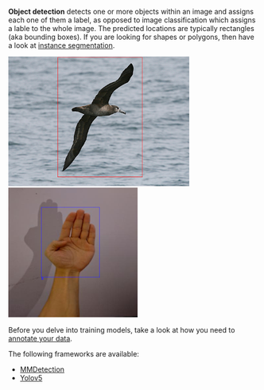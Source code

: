 **Object detection** detects one or more objects within an image and assigns each one of them a label, as opposed 
to image classification which assigns a lable to the whole image. The predicted locations are typically rectangles
(aka bounding boxes). If you are looking for shapes or polygons, then have a look at [instance segmentation](../instance_segmentation/index.md).

![Screenshot](img/black_footed_albatross.png) ![Screenshot](img/sign_language.png)

Before you delve into training models, take a look at how you need to [annotate your data](annotate.md).

The following frameworks are available:

* [MMDetection](mmdetection.md)
* [Yolov5](yolov5.md)

